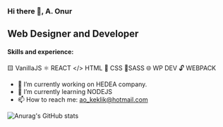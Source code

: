 ### Hi there 👋, A. Onur
## Web Designer and  Developer

####  Skills and experience: 
🟨 VanillaJS  ⚛️ REACT </> HTML 🌈 CSS 💅SASS 🌐 WP DEV 🔓 WEBPACK

- 🔭 I’m currently working on HEDEA company. 
- 🌱 I’m currently learning NODEJS 
- 📫 How to reach me: ao_keklik@hotmail.com 


![Anurag's GitHub stats](https://github-readme-stats.vercel.app/api?username=anuraghazra&show_icons=true&theme=transparent)
